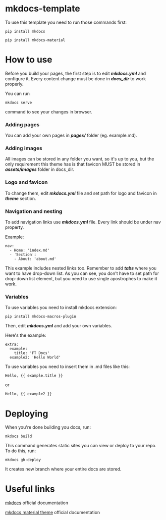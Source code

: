 # mkdocs-template

To use this template you need to run those commands first:

```
pip install mkdocs
```
```
pip install mkdocs-material
```

# How to use

Before you build your pages, the first step is to edit **_mkdocs.yml_** and configure it. Every content change must be done in **_docs_dir_** to work properly.

You can run
```
mkdocs serve
```
command to see your changes in browser. 

### Adding pages

You can add your own pages in **_pages/_** folder (eg. example.md).

### Adding images

All images can be stored in any folder you want, so it's up to you, but the only requirement this theme has is that favicon MUST be stored in **_assets/images_** folder in docs_dir.

### Logo and favicon

To change them, edit **_mkdocs.yml_** file and set path for logo and favicon in **_theme_** section.

### Navigation and nesting

To add navigation links use **_mkdocs.yml_** file. Every link should be under nav property. 

Example:
```
nav:
  - Home: 'index.md'
  - 'Section':
    - About: 'about.md'
```
This example includes nested links too. Remember to add **_tabs_** where you want to have drop-down list.
As you can see, you don't have to set path for drop-down list element, but you need to use single apostrophes to make it work.

### Variables

To use variables you need to install mkdocs extension:

```
pip install mkdocs-macros-plugin
```

Then, edit **_mkdocs.yml_** and add your own variables.

Here's the example: 
```
extra:
  example:
    title: 'FT Docs'
  example2: 'Hello World'
```

To use variables you need to insert them in .md files like this:
```
Hello, {{ example.title }}
```
or

```
Hello, {{ example2 }}
```

# Deploying

When you're done building you docs, run:
```
mkdocs build
```
This command generates static sites you can view or deploy to your repo. To do this, run:
```
mkdocs gh-deploy
```
It creates new branch where your entire docs are stored.

# Useful links

[mkdocs](https://www.mkdocs.org/) official documentation

[mkdocs material theme](https://squidfunk.github.io/mkdocs-material/getting-started/) official documentation
